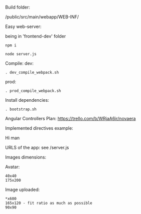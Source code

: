 Build folder:

/public/src/main/webapp/WEB-INF/

Easy web-server:

being in 'frontend-dev' folder
```
npm i
```

```
node server.js
```


Compile:
dev:
```
. dev_compile_webpack.sh
```

prod:
```
. prod_compile_webpack.sh
```


Install dependencies:
```
. bootstrap.sh
```

Angular Controllers Plan:
https://trello.com/b/WRjaA6ir/novaera


Implemented directives example:

<nice-button class="btn-blue">Hi man</nice-button>

<text class="inputSearch" ng-model="main.hello" label="name"></text>


URLS of the app:
see /server.js

Images dimensions:

Avatar:
```
40x40
175x200
```

Image uploaded:
```
*x600
165x120 - fit ratio as much as possible
90x90
```
